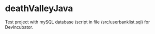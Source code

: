 # deathValleyJava

Test project with mySQL database (script in file /src/userbanklist.sql) for DevIncubator. 

